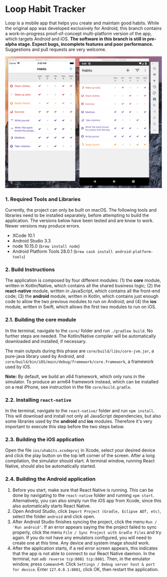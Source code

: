 # Loop Habit Tracker

Loop is a mobile app that helps you create and maintain good habits. While the original app was developed exclusively for Android, this branch contains a work-in-progress proof-of-concept multi-platform version of the app, which targets Android and iOS.  **The software in this branch is still in pre-alpha stage. Expect bugs, incomplete features and poor performance.** Suggestions and pull requests are very welcome.

<center>
  <img src="website/screenshots/macos1.png" width="800"/>
</center>

### 1. Required Tools and Libraries

Currently, the project can only be built on macOS. The following tools and libraries need to be installed separately, before attempting to build the application. The versions below have been tested and are know to work. Newer versions may produce errors.

* XCode 10.1
* Android Studio 3.3
* node 10.15.0 (`brew install node`)
* Android Platform Tools 28.0.1 (`brew cask install android-platform-tools`)

### 2. Build Instructions

The application is composed by four different modules: (1) the **core** module, written in Kotlin/Native, which contains all the shared business logic; (2) the **react-native** module, written in JavaScript, which contains all the front-end code; (3) the **android** module, written in Kotlin, which contains just enough code to allow the two previous modules to run on Android; and (4) the **ios** module, written in Swift, which allows the first two modules to run on iOS.

### 2.1. Building the **core** module

In the terminal, navigate to the `core/` folder and run `./gradlew build`. No further steps are needed. The Kotlin/Native compiler will be automatically downloaded and installed, if necessary.

The main outputs during this phase are `core/build/libs/core-jvm.jar`, a pure-java library used by Android, and `core/build/bin/iOS/main/debug/framework/core.framework`, a framework used by iOS.

**Note:** By default, we build an x64 framework, which only runs in the simulator. To produce an arm64 framework instead, which can be installed on a real iPhone, see instruction in the file `core/build.gradle`.


### 2.2. Installing `react-native`

In the terminal, navigate to the `react-native/` folder and run `npm install`. This will download and install not only all JavaScript dependencies, but also some libraries used by the **android** and **ios** modules. Therefore it's very important to execute this step before the two steps below.

### 2.3. Building the iOS application

Open the file `ios/uhabits.xcodeproj` in Xcode, select your desired device and click the play button on the top left corner of the screen. After a long compilation, the simulator should start. A terminal window, running React Native, should also be automatically started.

### 2.4. Building the Android application

1. Before you start, make sure that React Native is running. This can be done by navigating to the `react-native` folder and running `npm start`. Alternatively, you can also simply run the iOS app from Xcode, since this also automatically starts React Native.
1. Open Android Studio, click `Import Project (Gradle, Eclipse ADT, etc)`, select the folder `android` and click open.
2. After Android Studio finishes syncing the project, click the menu `Run / 'Run android'`. If an error appears saying the the project failed to sync properly, click the menu `File / Sync Project with Gradle Files` and try again. If you do not have any emulators configured, you will need to create one at this time. Any device and system image should work.
3. After the application starts, if a red error screen appears, this indicates that the app is not able to connect to our React Native daemon. In the terminal, run `adb reverse tcp:8081 tcp:8081`. Then, in the emulator window, press `Command+M`. Click `Settings / Debug server host & port for device`. Enter `127.0.0.1:8081`, click OK, then restart the application.

